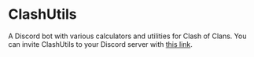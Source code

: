 # ClashUtils

A Discord bot with various calculators and utilities for Clash of Clans. You can invite ClashUtils to your Discord server with [this link](https://discord.com/api/oauth2/authorize?client_id=786654276185096203&permissions=314432&scope=bot%20applications.commands).
